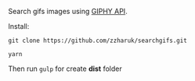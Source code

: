 Search gifs images using [GIPHY API](https://developers.giphy.com/).

Install:
```
git clone https://github.com/zzharuk/searchgifs.git
```
```
yarn
```
Then run `gulp` for create **dist** folder
